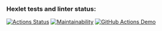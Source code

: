 ### Hexlet tests and linter status:
[![Actions Status](https://github.com/ogzakharoza/python-project-lvl1/workflows/hexlet-check/badge.svg)](https://github.com/ogzakharoza/python-project-lvl1/actions)
[![Maintainability](https://api.codeclimate.com/v1/badges/a99a88d28ad37a79dbf6/maintainability)](https://codeclimate.com/github/codeclimate/codeclimate/maintainability)
[![GitHub Actions Demo](https://github.com/ogzakharoza/python-project-lvl1/actions/workflows/github-actions-demo.yml/badge.svg?branch=ogzakharoza-patch-1)](https://github.com/ogzakharoza/python-project-lvl1/actions/workflows/github-actions-demo.yml)
